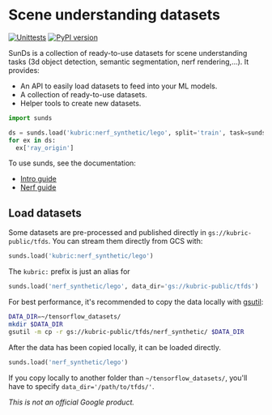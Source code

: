 # Scene understanding datasets

[![Unittests](https://github.com/google-research/sunds/actions/workflows/pytest.yml/badge.svg)](https://github.com/google-research/sunds/actions/workflows/pytest.yml)
[![PyPI version](https://badge.fury.io/py/sunds.svg)](https://badge.fury.io/py/sunds)

SunDs is a collection of ready-to-use datasets for scene understanding tasks (3d
object detection, semantic segmentation, nerf rendering,...). It provides:

*   An API to easily load datasets to feed into your ML models.
*   A collection of ready-to-use datasets.
*   Helper tools to create new datasets.

```python
import sunds

ds = sunds.load('kubric:nerf_synthetic/lego', split='train', task=sunds.tasks.Nerf())
for ex in ds:
  ex['ray_origin']
```

To use sunds, see the documentation:

*  [Intro guide](https://github.com/google-research/sunds/blob/master/docs/intro.md)
*  [Nerf guide](https://github.com/google-research/sunds/blob/master/docs/nerf.md)

## Load datasets

Some datasets are pre-processed and published directly in
`gs://kubric-public/tfds`. You can stream them directly from GCS with:

```python
sunds.load('kubric:nerf_synthetic/lego')
```

The `kubric:` prefix is just an alias for

```python
sunds.load('nerf_synthetic/lego', data_dir='gs://kubric-public/tfds')
```

For best performance, it's recommended to copy the data locally with
[gsutil](https://cloud.google.com/storage/docs/gsutil_install):

```sh
DATA_DIR=~/tensorflow_datasets/
mkdir $DATA_DIR
gsutil -m cp -r gs://kubric-public/tfds/nerf_synthetic/ $DATA_DIR
```

After the data has been copied locally, it can be loaded directly.

```python
sunds.load('nerf_synthetic/lego')
```

If you copy locally to another folder than `~/tensorflow_datasets/`,
you'll have to specify `data_dir='/path/to/tfds/'`.

*This is not an official Google product.*
